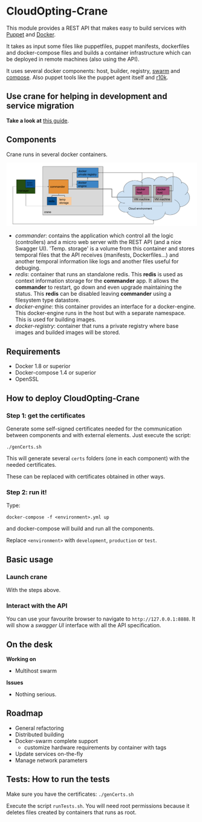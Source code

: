 # CloudOpting-Crane

This module provides a REST API that makes easy to build services with [Puppet](https://puppetlabs.com/) and [Docker](https://www.docker.com/).

It takes as input some files like puppetfiles, puppet manifests, dockerfiles and docker-compose files and builds a container infrastructure which can be deployed in remote machines (also using the API).

It uses several docker components: host, builder, registry, [swarm](https://github.com/docker/swarm) and [compose](https://github.com/docker/compose). Also puppet tools like the puppet agent itself and [r10k](https://github.com/puppetlabs/r10k).


## Use crane for helping in development and service migration

__Take a look at__ [this guide](docs/developwithcrane.md).


## Components

Crane runs in several docker containers.

![Module diagram](/docs/resources/diagram.png)

- _commander_: contains the application which control all the logic (controllers) and a micro web server with the REST API (and a nice Swagger UI). 'Temp. storage' is a volume from this container and stores temporal files that the API receives (manifests, Dockerfiles...) and another temporal information like logs and another files useful for debuging.
- _redis_: container that runs an standalone redis. This __redis__ is used as context information storage for the __commander__ app. It allows the __commander__ to restart, go down and even upgrade maintaining the status. This __redis__ can be disabled leaving __commander__ using a filesystem type datastore.
- _docker-engine_: this container provides an interface for a docker-engine. This docker-engine runs in the host but with a separate namespace. This is used for building images.
- _docker-registry_: container that runs a private registry where base images and builded images will be stored.

## Requirements

- Docker 1.8 or superior
- Docker-compose 1.4 or superior
- OpenSSL

## How to deploy CloudOpting-Crane

### Step 1: get the certificates

Generate some self-signed certificates needed for the communication between components and with external elements. Just execute the script:

```
./genCerts.sh
```

This will generate several `certs` folders (one in each component) with the needed certificates.

These can be replaced with certificates obtained in other ways.

### Step 2: run it!

Type:

```
docker-compose -f <environment>.yml up
```

and docker-compose will build and run all the components.

Replace `<environment>` with `development`, `production` or `test`.


## Basic usage

### Launch crane

With the steps above.

### Interact with the API

You can use your favourite browser to navigate to `http://127.0.0.1:8888`. It will show a _swagger UI_ interface with all the API specification.

## On the desk

__Working on__
- Multihost swarm

__Issues__
- Nothing serious.


## Roadmap

- General refactoring
- Distributed building
- Docker-swarm complete support
  - customize hardware requirements by container with tags
- Update services on-the-fly
- Manage network parameters

## Tests: How to run the tests

Make sure you have the certificates: `./genCerts.sh`

Execute the script `runTests.sh`. You will need root permissions because it deletes files created by containers that runs as root.
